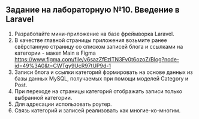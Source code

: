 ## Задание на лабораторную №10. Введение в Laravel

1. Разработайте мини-приложение на базе фреймворка Laravel.
2. В качестве главной страницы приложения возьмите ранее свёрстанную страницу со списком записей блога и ссылками на категории - макет Main в Figma https://www.figma.com/file/v6sazZfEzITN3Fv0t6ozoZ/Blog?node-id=49%3A0&t=CWTgy9UcR97tUP9d-1 
3. Записи блога и ссылки категорий формировать на основе данных из базы данных MySQL, получаемых при помощи моделей Category и Post.
4. При переходе на страницы категорий отображать записи только выбранной категории. 
5. Для адресации использовать роутер.
6. Связь категорий и записей реализовать как многие-ко-многим.
